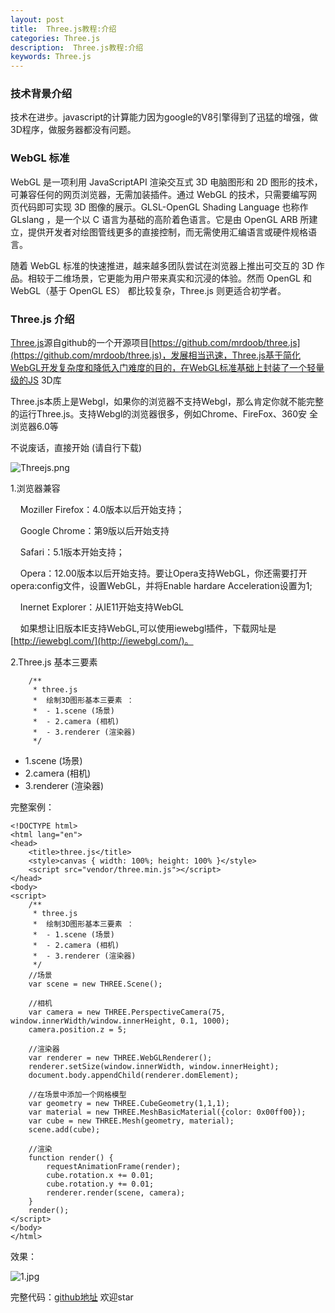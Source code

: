```yaml
---
layout: post
title:  Three.js教程:介绍
categories: Three.js
description:  Three.js教程:介绍
keywords: Three.js
---
```



### 技术背景介绍
技术在进步。javascript的计算能力因为google的V8引擎得到了迅猛的增强，做3D程序，做服务器都没有问题。
### WebGL 标准
WebGL 是一项利用 JavaScriptAPI 渲染交互式 3D 电脑图形和 2D 图形的技术，可兼容任何的网页浏览器，无需加装插件。通过 WebGL 的技术，只需要编写网页代码即可实现 3D 图像的展示。GLSL-OpenGL Shading Language 也称作 GLslang ，是一个以 C 语言为基础的高阶着色语言。它是由 OpenGL ARB 所建立，提供开发者对绘图管线更多的直接控制，而无需使用汇编语言或硬件规格语言。

随着 WebGL 标准的快速推进，越来越多团队尝试在浏览器上推出可交互的 3D 作品。相较于二维场景，它更能为用户带来真实和沉浸的体验。然而 OpenGL 和 WebGL（基于 OpenGL ES） 都比较复杂，Three.js 则更适合初学者。
### Three.js 介绍
[Three.js](https://threejs.org/)源自github的一个开源项目[https://github.com/mrdoob/three.js](https://github.com/mrdoob/three.js)，发展相当迅速，Three.js基于简化WebGL开发复杂度和降低入门难度的目的，在WebGL标准基础上封装了一个轻量级的JS 3D库

Three.js本质上是Webgl，如果你的浏览器不支持Webgl，那么肯定你就不能完整的运行Three.js。支持Webgl的浏览器很多，例如Chrome、FireFox、360安 全浏览器6.0等

不说废话，直接开始 (请自行下载)

![Threejs.png](http://upload-images.jianshu.io/upload_images/4263048-7c2f02114d127560.png?imageMogr2/auto-orient/strip%7CimageView2/2/w/1240)


1.浏览器兼容

    Moziller Firefox：4.0版本以后开始支持；

    Google Chrome：第9版以后开始支持

    Safari：5.1版本开始支持；

    Opera：12.00版本以后开始支持。要让Opera支持WebGL，你还需要打开opera:config文件，设置WebGL，并将Enable hardare Acceleration设置为1;

    Inernet Explorer：从IE11开始支持WebGL

    如果想让旧版本IE支持WebGL,可以使用iewebgl插件，下载网址是[http://iewebgl.com/](http://iewebgl.com/)。

2.Three.js 基本三要素
```
    /**
     * three.js
     *  绘制3D图形基本三要素 ：
     *  - 1.scene (场景)
     *  - 2.camera (相机)
     *  - 3.renderer (渲染器)
     */
```
- 1.scene (场景)
- 2.camera (相机)
- 3.renderer (渲染器)

完整案例：
```
<!DOCTYPE html>
<html lang="en">
<head>
    <title>three.js</title>
    <style>canvas { width: 100%; height: 100% }</style>
    <script src="vendor/three.min.js"></script>
</head>
<body>
<script>
    /**
     * three.js
     *  绘制3D图形基本三要素 ：
     *  - 1.scene (场景)
     *  - 2.camera (相机)
     *  - 3.renderer (渲染器)
     */
    //场景
    var scene = new THREE.Scene();

    //相机
    var camera = new THREE.PerspectiveCamera(75, window.innerWidth/window.innerHeight, 0.1, 1000);
    camera.position.z = 5;

    //渲染器
    var renderer = new THREE.WebGLRenderer();
    renderer.setSize(window.innerWidth, window.innerHeight);
    document.body.appendChild(renderer.domElement);

    //在场景中添加一个网格模型
    var geometry = new THREE.CubeGeometry(1,1,1);
    var material = new THREE.MeshBasicMaterial({color: 0x00ff00});
    var cube = new THREE.Mesh(geometry, material);
    scene.add(cube);

    //渲染
    function render() {
        requestAnimationFrame(render);
        cube.rotation.x += 0.01;
        cube.rotation.y += 0.01;
        renderer.render(scene, camera);
    }
    render();
</script>
</body>
</html>
```

效果：

![1.jpg](http://upload-images.jianshu.io/upload_images/4263048-c6172fbe88ea5954.jpg?imageMogr2/auto-orient/strip%7CimageView2/2/w/1240)

完整代码：[github地址](https://github.com/xiedajian/xiedajian/blob/master/threejs/demo1-Overview.html) 欢迎star



